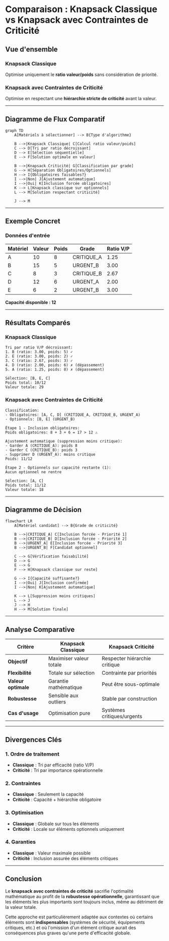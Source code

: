 # Comparaison : Knapsack Classique vs Knapsack avec Contraintes de Criticité

## Vue d'ensemble

### Knapsack Classique
Optimise uniquement le **ratio valeur/poids** sans considération de priorité.

### Knapsack avec Contraintes de Criticité
Optimise en respectant une **hiérarchie stricte de criticité** avant la valeur.

---

## Diagramme de Flux Comparatif

```mermaid
graph TD
    A[Matériels à sélectionner] --> B{Type d'algorithme}
    
    B -->|Knapsack Classique| C[Calcul ratio valeur/poids]
    C --> D[Tri par ratio décroissant]
    D --> E[Sélection séquentielle]
    E --> F[Solution optimale en valeur]
    
    B -->|Knapsack Criticité| G[Classification par grade]
    G --> H[Séparation Obligatoires/Optionnels]
    H --> I{Obligatoires faisables?}
    I -->|Non| J[Ajustement automatique]
    I -->|Oui| K[Inclusion forcée obligatoires]
    K --> L[Knapsack classique sur optionnels]
    L --> M[Solution respectant criticité]
    
    J --> M
```

---

## Exemple Concret

### Données d'entrée

| Matériel | Valeur | Poids | Grade | Ratio V/P |
|----------|--------|--------|--------|-----------|
| A        | 10     | 8      | CRITIQUE_A | 1.25 |
| B        | 15     | 5      | URGENT_B   | 3.00 |
| C        | 8      | 3      | CRITIQUE_B | 2.67 |
| D        | 12     | 6      | URGENT_A   | 2.00 |
| E        | 6      | 2      | URGENT_B   | 3.00 |

**Capacité disponible : 12**

---

## Résultats Comparés

### Knapsack Classique

```
Tri par ratio V/P décroissant:
1. B (ratio: 3.00, poids: 5) ✓
2. E (ratio: 3.00, poids: 2) ✓ 
3. C (ratio: 2.67, poids: 3) ✓
4. D (ratio: 2.00, poids: 6) ✗ (dépassement)
5. A (ratio: 1.25, poids: 8) ✗ (dépassement)

Sélection: [B, E, C]
Poids total: 10/12
Valeur totale: 29
```

### Knapsack avec Contraintes de Criticité

```
Classification:
- Obligatoires: [A, C, D] (CRITIQUE_A, CRITIQUE_B, URGENT_A)
- Optionnels: [B, E] (URGENT_B)

Étape 1 - Inclusion obligatoires:
Poids obligatoires: 8 + 3 + 6 = 17 > 12 ⚠️

Ajustement automatique (suppression moins critique):
- Garder A (CRITIQUE_A): poids 8
- Garder C (CRITIQUE_B): poids 3
- Supprimer D (URGENT_A): moins critique
Poids: 11/12

Étape 2 - Optionnels sur capacité restante (1):
Aucun optionnel ne rentre

Sélection: [A, C]
Poids total: 11/12
Valeur totale: 18
```

---

## Diagramme de Décision

```mermaid
flowchart LR
    A[Matériel candidat] --> B{Grade de criticité}
    
    B -->|CRITIQUE_A| C[Inclusion forcée - Priorité 1]
    B -->|CRITIQUE_B| D[Inclusion forcée - Priorité 2]
    B -->|URGENT_A| E[Inclusion forcée - Priorité 3]
    B -->|URGENT_B| F[Candidat optionnel]
    
    C --> G[Vérification faisabilité]
    D --> G
    E --> G
    F --> H[Knapsack classique sur reste]
    
    G --> I{Capacité suffisante?}
    I -->|Oui| J[Inclusion confirmée]
    I -->|Non| K[Ajustement automatique]
    
    K --> L[Suppression moins critiques]
    L --> J
    J --> H
    H --> M[Solution finale]
```

---

## Analyse Comparative

| Critère | Knapsack Classique | Knapsack Criticité |
|---------|-------------------|-------------------|
| **Objectif** | Maximiser valeur totale | Respecter hiérarchie critique |
| **Flexibilité** | Totale sur sélection | Contrainte par priorités |
| **Valeur optimale** | Garantie mathématique | Peut être sous-optimale |
| **Robustesse** | Sensible aux outliers | Stable par construction |
| **Cas d'usage** | Optimisation pure | Systèmes critiques/urgents |

---

## Divergences Clés

### 1. **Ordre de traitement**
- **Classique** : Tri par efficacité (ratio V/P)
- **Criticité** : Tri par importance opérationnelle

### 2. **Contraintes**
- **Classique** : Seulement la capacité
- **Criticité** : Capacité + hiérarchie obligatoire

### 3. **Optimisation**
- **Classique** : Globale sur tous les éléments
- **Criticité** : Locale sur éléments optionnels uniquement

### 4. **Garanties**
- **Classique** : Valeur maximale possible
- **Criticité** : Inclusion assurée des éléments critiques

---

## Conclusion

Le **knapsack avec contraintes de criticité** sacrifie l'optimalité mathématique au profit de la **robustesse opérationnelle**, garantissant que les éléments les plus importants sont toujours inclus, même au détriment de la valeur totale.

Cette approche est particulièrement adaptée aux contextes où certains éléments sont **indispensables** (systèmes de sécurité, équipements critiques, etc.) et où l'omission d'un élément critique aurait des conséquences plus graves qu'une perte d'efficacité globale.